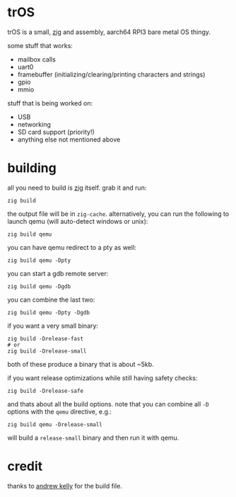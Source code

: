 # trOS
trOS is a small, [zig](https://ziglang.org) and assembly, aarch64 RPI3 bare metal OS thingy.

some stuff that works:
* mailbox calls
* uart0
* framebuffer (initializing/clearing/printing characters and strings)
* gpio
* mmio

stuff that is being worked on:
* USB
* networking
* SD card support (priority!)
* anything else not mentioned above

# building
all you need to build is [zig](https://ziglang.org) itself. grab it and run:

```
zig build
```

the output file will be in `zig-cache`. alternatively, you can run the following to
launch qemu (will auto-detect windows or unix):

```
zig build qemu
```

you can have qemu redirect to a pty as well:

```
zig build qemu -Dpty
```

you can start a gdb remote server:

```
zig build qemu -Dgdb
```

you can combine the last two:

```
zig build qemu -Dpty -Dgdb
```

if you want a very small binary:

```
zig build -Drelease-fast
# or
zig build -Drelease-small
```

both of these produce a binary that is about ~5kb.

if you want release optimizations while still having safety checks:

```
zig build -Drelease-safe
```

and thats about all the build options. note that you can combine all `-D` options
with the `qemu` directive, e.g.:

```
zig build qemu -Drelease-small
```

will build a `release-small` binary and then run it with qemu.

# credit

thanks to [andrew kelly](https://github.com/andrewrk/clashos/) for the build file.
